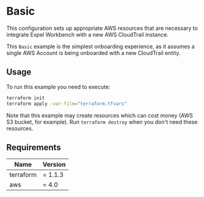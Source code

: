 # Basic

This configuration sets up appropriate AWS resources that are necessary to integrate Expel Workbench with a new AWS CloudTrail instance.

This `Basic` example is the simplest onboarding experience, as it assumes a single AWS Account is being onboarded with a new CloudTrail entity.

## Usage


To run this example you need to execute:

```bash
terraform init
terraform apply -var-file="terraform.tfvars"
```

Note that this example may create resources which can cost money (AWS S3 bucket, for example). Run `terraform destroy` when you don't need these resources.

## Requirements

| Name | Version |
|------|---------|
| terraform | = 1.1.3 |
| aws | = 4.0 |

